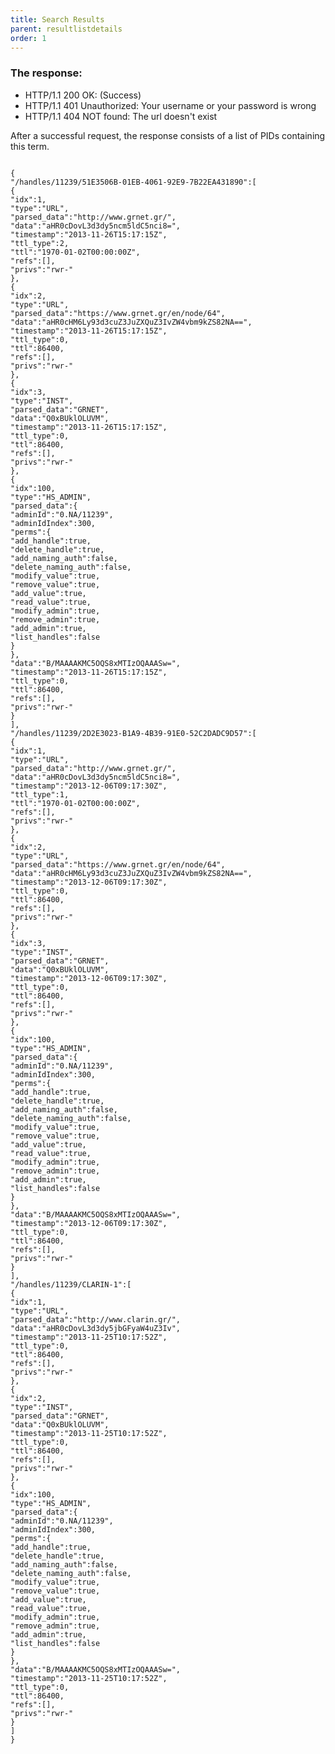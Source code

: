 ```yaml
---
title: Search Results
parent: resultlistdetails
order: 1
---
```

### The response:
- HTTP/1.1 200 OK: (Success)
- HTTP/1.1 401 Unauthorized: Your username or your password is wrong
- HTTP/1.1 404 NOT found: The url doesn't exist

After a successful request, the response consists of a list of PIDs containing this term.

<pre><code>
{
"/handles/11239/51E3506B-01EB-4061-92E9-7B22EA431890":[
{
"idx":1,
"type":"URL",
"parsed_data":"http://www.grnet.gr/",
"data":"aHR0cDovL3d3dy5ncm5ldC5nci8=",
"timestamp":"2013-11-26T15:17:15Z",
"ttl_type":2,
"ttl":"1970-01-02T00:00:00Z",
"refs":[],
"privs":"rwr-"
},
{
"idx":2,
"type":"URL",
"parsed_data":"https://www.grnet.gr/en/node/64",
"data":"aHR0cHM6Ly93d3cuZ3JuZXQuZ3IvZW4vbm9kZS82NA==",
"timestamp":"2013-11-26T15:17:15Z",
"ttl_type":0,
"ttl":86400,
"refs":[],
"privs":"rwr-"
},
{
"idx":3,
"type":"INST",
"parsed_data":"GRNET",
"data":"Q0xBUklOLUVM",
"timestamp":"2013-11-26T15:17:15Z",
"ttl_type":0,
"ttl":86400,
"refs":[],
"privs":"rwr-"
},
{
"idx":100,
"type":"HS_ADMIN",
"parsed_data":{
"adminId":"0.NA/11239",
"adminIdIndex":300,
"perms":{
"add_handle":true,
"delete_handle":true,
"add_naming_auth":false,
"delete_naming_auth":false,
"modify_value":true,
"remove_value":true,
"add_value":true,
"read_value":true,
"modify_admin":true,
"remove_admin":true,
"add_admin":true,
"list_handles":false
}
},
"data":"B/MAAAAKMC5OQS8xMTIzOQAAASw=",
"timestamp":"2013-11-26T15:17:15Z",
"ttl_type":0,
"ttl":86400,
"refs":[],
"privs":"rwr-"
}
],
"/handles/11239/2D2E3023-B1A9-4B39-91E0-52C2DADC9D57":[
{
"idx":1,
"type":"URL",
"parsed_data":"http://www.grnet.gr/",
"data":"aHR0cDovL3d3dy5ncm5ldC5nci8=",
"timestamp":"2013-12-06T09:17:30Z",
"ttl_type":1,
"ttl":"1970-01-02T00:00:00Z",
"refs":[],
"privs":"rwr-"
},
{
"idx":2,
"type":"URL",
"parsed_data":"https://www.grnet.gr/en/node/64",
"data":"aHR0cHM6Ly93d3cuZ3JuZXQuZ3IvZW4vbm9kZS82NA==",
"timestamp":"2013-12-06T09:17:30Z",
"ttl_type":0,
"ttl":86400,
"refs":[],
"privs":"rwr-"
},
{
"idx":3,
"type":"INST",
"parsed_data":"GRNET",
"data":"Q0xBUklOLUVM",
"timestamp":"2013-12-06T09:17:30Z",
"ttl_type":0,
"ttl":86400,
"refs":[],
"privs":"rwr-"
},
{
"idx":100,
"type":"HS_ADMIN",
"parsed_data":{
"adminId":"0.NA/11239",
"adminIdIndex":300,
"perms":{
"add_handle":true,
"delete_handle":true,
"add_naming_auth":false,
"delete_naming_auth":false,
"modify_value":true,
"remove_value":true,
"add_value":true,
"read_value":true,
"modify_admin":true,
"remove_admin":true,
"add_admin":true,
"list_handles":false
}
},
"data":"B/MAAAAKMC5OQS8xMTIzOQAAASw=",
"timestamp":"2013-12-06T09:17:30Z",
"ttl_type":0,
"ttl":86400,
"refs":[],
"privs":"rwr-"
}
],
"/handles/11239/CLARIN-1":[
{
"idx":1,
"type":"URL",
"parsed_data":"http://www.clarin.gr/",
"data":"aHR0cDovL3d3dy5jbGFyaW4uZ3Iv",
"timestamp":"2013-11-25T10:17:52Z",
"ttl_type":0,
"ttl":86400,
"refs":[],
"privs":"rwr-"
},
{
"idx":2,
"type":"INST",
"parsed_data":"GRNET",
"data":"Q0xBUklOLUVM",
"timestamp":"2013-11-25T10:17:52Z",
"ttl_type":0,
"ttl":86400,
"refs":[],
"privs":"rwr-"
},
{
"idx":100,
"type":"HS_ADMIN",
"parsed_data":{
"adminId":"0.NA/11239",
"adminIdIndex":300,
"perms":{
"add_handle":true,
"delete_handle":true,
"add_naming_auth":false,
"delete_naming_auth":false,
"modify_value":true,
"remove_value":true,
"add_value":true,
"read_value":true,
"modify_admin":true,
"remove_admin":true,
"add_admin":true,
"list_handles":false
}
},
"data":"B/MAAAAKMC5OQS8xMTIzOQAAASw=",
"timestamp":"2013-11-25T10:17:52Z",
"ttl_type":0,
"ttl":86400,
"refs":[],
"privs":"rwr-"
}
]
}
</code></pre>
